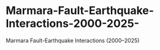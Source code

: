 # Marmara-Fault-Earthquake-Interactions-2000-2025-
Marmara Fault-Earthquake Interactions (2000–2025)
